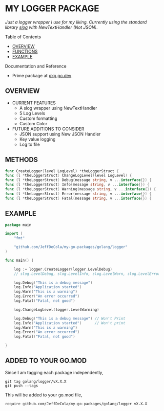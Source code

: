 # MY LOGGER PACKAGE

_Just a logger wrapper I use for my liking.
Currently using the standard library
[slog](https://pkg.go.dev/log/slog)
 with NewTextHandler (Not JSON)._

Table of Contents

* [OVERVIEW](https://github.com/JeffDeCola/my-go-packages/tree/master/golang/logger#overview)
* [FUNCTIONS](https://github.com/JeffDeCola/my-go-packages/tree/master/golang/logger#functions)
* [EXAMPLE](https://github.com/JeffDeCola/my-go-packages/tree/master/golang/logger#example)

Documentation and Reference

* Prime package at
  [pkg.go.dev](https://pkg.go.dev/github.com/JeffDeCola/my-go-packages/golang/logger)

## OVERVIEW

* CURRENT FEATURES
  * A slog wrapper using NewTextHandler
  * 5 Log Levels
  * Custom formatting
  * Custom Color
* FUTURE ADDITIONS TO CONSIDER
  * JSON support using New JSON Handler
  * Key value logging
  * Log to file

## METHODS

```go
func CreateLogger(level LogLevel) *theLoggerStruct {
func (l *theLoggerStruct) ChangeLogLevel(level LogLevel) {
func (l *theLoggerStruct) Debug(message string, v ...interface{}) {
func (l *theLoggerStruct) Info(message string, v ...interface{}) {
func (l *theLoggerStruct) Warning(message string, v ...interface{}) {
func (l *theLoggerStruct) Error(message string, v ...interface{}) {
func (l *theLoggerStruct) Fatal(message string, v ...interface{}) {

```

## EXAMPLE

```go
package main

import (
    "fmt"

    "github.com/JeffDeCola/my-go-packages/golang/logger"
)

func main() {

    log := logger.CreateLogger(logger.LevelDebug)
    // slog.LevelDebug, slog.LevelInfo, slog.LevelWarn, slog.LevelError

    log.Debug("This is a debug message")
    log.Info("Application started")
    log.Warn("This is a warning")
    log.Error("An error occurred")
    log.Fatal("Fatal, not good")

    log.ChangeLogLevel(logger.LevelWarning)

    log.Debug("This is a debug message") // Won't Print
    log.Info("Application started")      // Won't print
    log.Warn("This is a warning")
    log.Error("An error occurred")
    log.Fatal("Fatal, not good")

}
```

## ADDED TO YOUR GO.MOD

Since I am tagging each package independently,

```text
git tag golang/logger/vX.X.X
git push --tags
```

This will be added to your go.mod file,

```text
require github.com/JeffDeCola/my-go-packages/golang/logger vX.X.X
```
